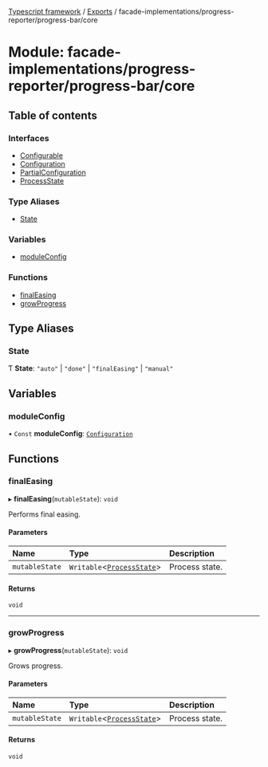 [Typescript framework](../index.md) / [Exports](../modules.md) / facade-implementations/progress-reporter/progress-bar/core

# Module: facade-implementations/progress-reporter/progress-bar/core

## Table of contents

### Interfaces

- [Configurable](../interfaces/facade_implementations_progress_reporter_progress_bar_core.Configurable.md)
- [Configuration](../interfaces/facade_implementations_progress_reporter_progress_bar_core.Configuration.md)
- [PartialConfiguration](../interfaces/facade_implementations_progress_reporter_progress_bar_core.PartialConfiguration.md)
- [ProcessState](../interfaces/facade_implementations_progress_reporter_progress_bar_core.ProcessState.md)

### Type Aliases

- [State](facade_implementations_progress_reporter_progress_bar_core.md#state)

### Variables

- [moduleConfig](facade_implementations_progress_reporter_progress_bar_core.md#moduleconfig)

### Functions

- [finalEasing](facade_implementations_progress_reporter_progress_bar_core.md#finaleasing)
- [growProgress](facade_implementations_progress_reporter_progress_bar_core.md#growprogress)

## Type Aliases

### State

Ƭ **State**: ``"auto"`` \| ``"done"`` \| ``"finalEasing"`` \| ``"manual"``

## Variables

### moduleConfig

• `Const` **moduleConfig**: [`Configuration`](../interfaces/facade_implementations_progress_reporter_progress_bar_core.Configuration.md)

## Functions

### finalEasing

▸ **finalEasing**(`mutableState`): `void`

Performs final easing.

#### Parameters

| Name | Type | Description |
| :------ | :------ | :------ |
| `mutableState` | `Writable`<[`ProcessState`](../interfaces/facade_implementations_progress_reporter_progress_bar_core.ProcessState.md)\> | Process state. |

#### Returns

`void`

___

### growProgress

▸ **growProgress**(`mutableState`): `void`

Grows progress.

#### Parameters

| Name | Type | Description |
| :------ | :------ | :------ |
| `mutableState` | `Writable`<[`ProcessState`](../interfaces/facade_implementations_progress_reporter_progress_bar_core.ProcessState.md)\> | Process state. |

#### Returns

`void`
